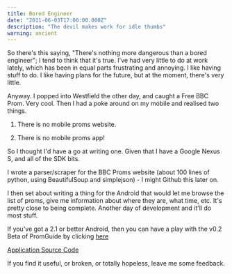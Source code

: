 ```yaml
---
title: Bored Engineer
date: "2011-06-03T17:00:00.000Z"
description: "The devil makes work for idle thumbs"
warning: ancient
---
```


So there's this saying, "There's nothing more dangerous than a bored engineer"; I tend to think that it's true.  I've had very little to do at work lately, which has been in equal parts frustrating and annoying.  I like having stuff to do. I like having plans for the future, but at the moment, there's very little.

Anyway.  I popped into Westfield the other day, and caught a Free BBC Prom.  Very cool.  Then I had a poke around on my mobile and realised two things.

1) There is no mobile proms website.

2) There is no mobile proms app!

So I thought I'd have a go at writing one.  Given that I have a Google Nexus S, and all of the SDK bits.

I wrote a parser/scraper for the BBC Proms website (about 100 lines of python, using BeautifulSoup and simplejson) - I might Github this later on.

I then set about writing a thing for the Android that would let me browse the list of proms, give me information about where they are, what time, etc.  It's pretty close to being complete.  Another day of development and it'll do most stuff.

If you've got a 2.1 or better Android, then you can have a play with the v0.2 Beta of PromGuide by clicking [here](./PromGuide-0.2.apk)

[Application Source Code](https://github.com/tomoconnor/PromGuide)

If you find it useful, or broken, or totally hopeless, leave me some feedback.